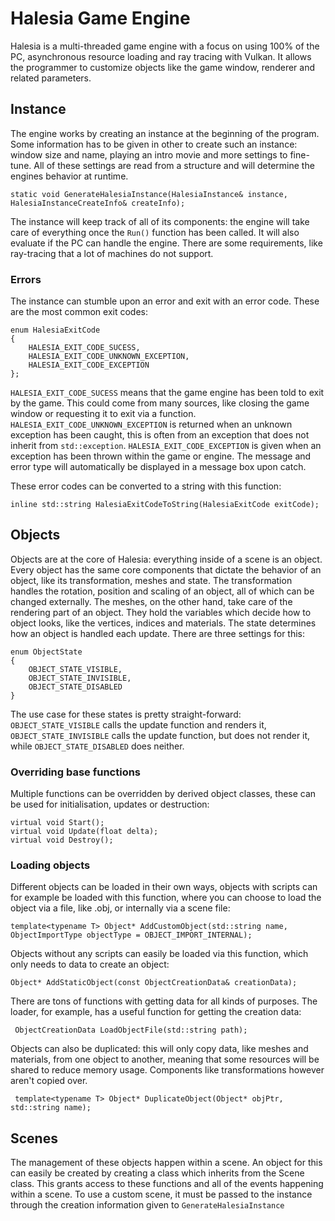 # Halesia Game Engine
Halesia is a multi-threaded game engine with a focus on using 100% of the PC, asynchronous resource loading and ray tracing with Vulkan. It allows the programmer to customize objects like the game window, renderer and related parameters.

## Instance

The engine works by creating an instance at the beginning of the program. Some information has to be given in other to create such an instance: window size and name, playing an intro movie and more settings to fine-tune. All of these settings are read from a structure and will determine the engines behavior at runtime.

```
static void GenerateHalesiaInstance(HalesiaInstance& instance, HalesiaInstanceCreateInfo& createInfo);
```

The instance will keep track of all of its components: the engine will take care of everything once the ```Run()``` function has been called. It will also evaluate if the PC can handle the engine. There are some requirements, like ray-tracing that a lot of machines do not support. 

### Errors
The instance can stumble upon an error and exit with an error code. These are the most common exit codes:

```
enum HalesiaExitCode
{
	HALESIA_EXIT_CODE_SUCESS,
	HALESIA_EXIT_CODE_UNKNOWN_EXCEPTION,
	HALESIA_EXIT_CODE_EXCEPTION
};
```

```HALESIA_EXIT_CODE_SUCESS``` means that the game engine has been told to exit by the game. This could come from many sources, like closing the game window or requesting it to exit via a function. ```HALESIA_EXIT_CODE_UNKNOWN_EXCEPTION```  is returned when an unknown exception has been caught, this is often from an exception that does not inherit from ```std::exception```. ```HALESIA_EXIT_CODE_EXCEPTION``` is given when an exception has been thrown within the game or engine. The message and error type will automatically be displayed in a message box upon catch.

These error codes can be converted to a string with this function:
```
inline std::string HalesiaExitCodeToString(HalesiaExitCode exitCode);
```

## Objects

Objects are at the core of Halesia: everything inside of a scene is an object. Every object has the same core components that dictate the behavior of an object, like its transformation, meshes and state. The transformation handles the rotation, position and scaling of an object, all of which can be changed externally. The meshes, on the other hand, take care of the rendering part of an object. They hold the variables which decide how to object looks, like the vertices, indices and materials. The state determines how an object is handled each update. There are three settings for this:

```
enum ObjectState 
{
	OBJECT_STATE_VISIBLE,
	OBJECT_STATE_INVISIBLE,
	OBJECT_STATE_DISABLED
}
 ```

The use case for these states is pretty straight-forward: ```OBJECT_STATE_VISIBLE``` calls the update function and renders it, ```OBJECT_STATE_INVISIBLE``` calls the update function, but does not render it, while ```OBJECT_STATE_DISABLED``` does neither.

### Overriding base functions

Multiple functions can be overridden by derived object classes, these can be used for initialisation, updates or destruction:

```
virtual void Start();
virtual void Update(float delta);
virtual void Destroy();
```

### Loading objects

Different objects can be loaded in their own ways, objects with scripts can for example be loaded with this function, where you can choose to load the object via a file, like .obj, or internally via a scene file:

``` 
template<typename T> Object* AddCustomObject(std::string name, ObjectImportType objectType = OBJECT_IMPORT_INTERNAL);
```

Objects without any scripts can easily be loaded via this function, which only needs to data to create an object:

```
Object* AddStaticObject(const ObjectCreationData& creationData);
```

There are tons of functions with getting data for all kinds of purposes. The loader, for example, has a useful function for getting the creation data:

```
 ObjectCreationData LoadObjectFile(std::string path);
```

Objects can also be duplicated: this will only copy data, like meshes and materials, from one object to another, meaning that some resources will be shared to reduce memory usage. Components like transformations however aren't copied over.

```
 template<typename T> Object* DuplicateObject(Object* objPtr, std::string name);
```

## Scenes

The management of these objects happen within a scene. An object for this can easily be created by creating a class which inherits from the Scene class. This grants access to these functions and all of the events happening within a scene. To use a custom scene, it must be passed to the instance through the creation information given to ```GenerateHalesiaInstance```
